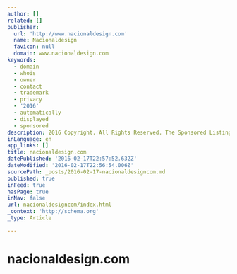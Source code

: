 ```yaml
---
author: []
related: []
publisher:
  url: 'http://www.nacionaldesign.com'
  name: Nacionaldesign
  favicon: null
  domain: www.nacionaldesign.com
keywords:
  - domain
  - whois
  - owner
  - contact
  - trademark
  - privacy
  - '2016'
  - automatically
  - displayed
  - sponsored
description: 2016 Copyright. All Rights Reserved. The Sponsored Listings displayed above are served automatically by a third party. Neither the service provider nor the domain owner maintain any relationship with the advertisers. In case of trademark issues please contact the domain owner directly (contact information can be found in whois).
inLanguage: en
app_links: []
title: nacionaldesign.com
datePublished: '2016-02-17T22:57:52.632Z'
dateModified: '2016-02-17T22:56:54.006Z'
sourcePath: _posts/2016-02-17-nacionaldesigncom.md
published: true
inFeed: true
hasPage: true
inNav: false
url: nacionaldesigncom/index.html
_context: 'http://schema.org'
_type: Article

---
```

# nacionaldesign&period;com